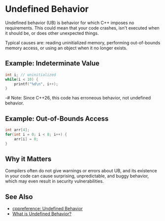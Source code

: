 <!-- alias ub -->

# Undefined Behavior

Undefined behavior (UB) is behavior for which C++ imposes no requirements.
This could mean that your code crashes,
isn't executed when it should be,
or does other unexpected things.

Typical causes are: reading uninitialized memory,
performing out-of-bounds memory access,
or using an object when it no longer exists.

<!-- inline -->
## Example: Indeterminate Value
```cpp
int i; // uninitialized
while(i < 10) {
    printf("%d\n", i++);
}
```
-# Note: Since C++26,
this code has erroneous behavior, not undefined behavior.

<!-- inline -->
## Example: Out-of-Bounds Access
```cpp
int arr[4];
for(int i = 0; i < 8; i++) {
    arr[i] = 0;
}
```

## Why it Matters

Compilers often do not give warnings or errors about UB,
and its existence in your code can cause surprising,
unpredictable, and buggy behavior,
which may even result in security vulnerabilities.

## See Also

- [cppreference: Undefined Behavior](https://en.cppreference.com/w/cpp/language/ub)
- [What is Undefined Behavior?](https://64.github.io/cpp-faq/undefined-behaviour/)

